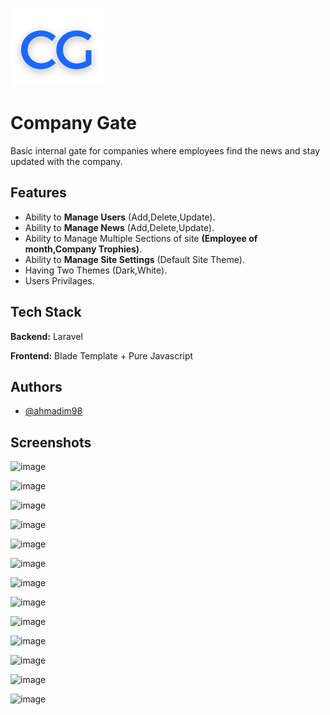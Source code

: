 
![Logo](https://raw.githubusercontent.com/ahmadim98/CompanyGate/main/public/assets/assets/cg_logo2.png?token=GHSAT0AAAAAACHMSOHRQ6P5BW22GMWQKHNSZH55SRA)


# Company Gate

Basic internal gate for companies where employees find the news and stay updated with the company.


## Features

- Ability to **Manage Users** (Add,Delete,Update).
- Ability to **Manage News** (Add,Delete,Update).
- Ability to Manage Multiple Sections of site **(Employee of month,Company Trophies)**.
- Ability to **Manage Site Settings** (Default Site Theme).
- Having Two Themes (Dark,White).
- Users Privilages.

## Tech Stack

**Backend:** Laravel

**Frontend:** Blade Template + Pure Javascript





## Authors

- [@ahmadim98](https://github.com/ahmadim98)


## Screenshots
![image](https://github.com/ahmadim98/CompanyGate/assets/50719996/a4ff7788-d756-41ce-bafa-e08e12813d1d)

![image](https://github.com/ahmadim98/CompanyGate/assets/50719996/0ed07379-74f4-47c0-90cf-660dde969afa)

![image](https://github.com/ahmadim98/CompanyGate/assets/50719996/50b6bb94-6baf-4aa9-9166-51682707b428)

![image](https://github.com/ahmadim98/CompanyGate/assets/50719996/d9e560ca-2f98-43c4-9fc5-d273927cf0fd)

![image](https://github.com/ahmadim98/CompanyGate/assets/50719996/448d4c50-d5f8-451a-9495-1123502be284)

![image](https://github.com/ahmadim98/CompanyGate/assets/50719996/527595a4-3fd1-415b-8a01-bff0e1acfa6a)

![image](https://github.com/ahmadim98/CompanyGate/assets/50719996/a55db426-592d-49a8-b9ca-cde9f38fb518)

![image](https://github.com/ahmadim98/CompanyGate/assets/50719996/ef36a294-9cb0-4c6f-8165-1cc56eca4cf1)

![image](https://github.com/ahmadim98/CompanyGate/assets/50719996/c04103d5-1ae7-4bc1-9747-76eda416d17a)

![image](https://github.com/ahmadim98/CompanyGate/assets/50719996/794f65e9-e7b5-4b18-9769-ba1c603d44e5)

![image](https://github.com/ahmadim98/CompanyGate/assets/50719996/3443af35-aaaa-4ae6-8bb0-dfcc5d3ad880)

![image](https://github.com/ahmadim98/CompanyGate/assets/50719996/7d7740ce-e8d7-4c0f-8605-3a5eec156d65)

![image](https://github.com/ahmadim98/CompanyGate/assets/50719996/de78be09-3db3-4390-94d7-d6982f029556)

